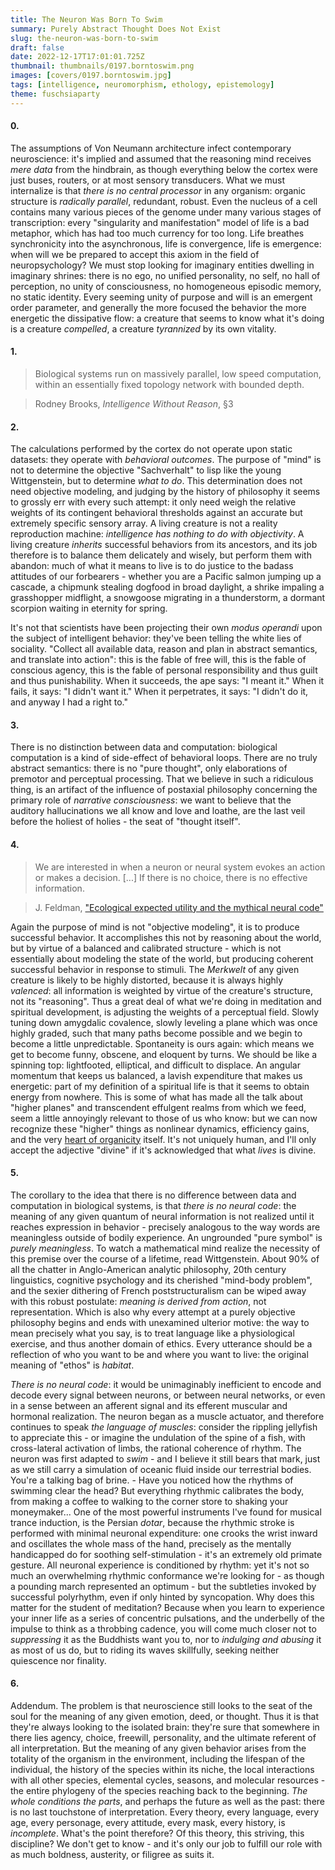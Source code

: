```yaml
---
title: The Neuron Was Born To Swim
summary: Purely Abstract Thought Does Not Exist
slug: the-neuron-was-born-to-swim
draft: false
date: 2022-12-17T17:01:01.725Z
thumbnail: thumbnails/0197.borntoswim.png
images: [covers/0197.borntoswim.jpg]
tags: [intelligence, neuromorphism, ethology, epistemology]
theme: fuschsiaparty
---
```


#### 0.

The assumptions of Von Neumann architecture infect contemporary neuroscience: it's implied and assumed that the reasoning mind receives *mere data* from the hindbrain, as though everything below the cortex were just buses, routers, or at most sensory transducers. What we must internalize is that *there is no central processor* in any organism: organic structure is *radically parallel*, redundant, robust. Even the nucleus of a cell contains many various pieces of the genome under many various stages of transcription: every "singularity and manifestation" model of life is a bad metaphor, which has had too much currency for too long. Life breathes synchronicity into the asynchronous, life is convergence, life is emergence: when will we be prepared to accept this axiom in the field of neuropsychology? We must stop looking for imaginary entities dwelling in imaginary shrines: there is no ego, no unified personality, no self, no hall of perception, no unity of consciousness, no homogeneous episodic memory, no static identity. Every seeming unity of purpose and will is an emergent order parameter, and generally the more focused the behavior the more energetic the dissipative flow: a creature that seems to know what it's doing is a creature *compelled*, a creature *tyrannized* by its own vitality.

#### 1.

> Biological systems run on massively parallel, low speed computation, within an essentially fixed topology network with bounded depth.

> Rodney Brooks, *Intelligence Without Reason*, §3

#### 2.

The calculations performed by the cortex do not operate upon static datasets: they operate with *behavioral outcomes*. The purpose of "mind" is not to determine the objective "Sachverhalt" to lisp like the young Wittgenstein, but to determine *what to do*. This determination does not need objective modeling, and judging by the history of philosophy it seems to grossly err with every such attempt: it only need weigh the relative weights of its contingent behavioral thresholds against an accurate but extremely specific sensory array. A living creature is not a reality reproduction machine: *intelligence has nothing to do with objectivity*. A living creature *inherits* successful behaviors from its ancestors, and its job therefore is to balance them delicately and wisely, but perform them with abandon: much of what it means to live is to do justice to the badass attitudes of our forbearers - whether you are a Pacific salmon jumping up a cascade, a chipmunk stealing dogfood in broad daylight, a shrike impaling a grasshopper midflight, a snowgoose migrating in a thunderstorm, a dormant scorpion waiting in eternity for spring.

It's not that scientists have been projecting their own *modus operandi* upon the subject of intelligent behavior: they've been telling the white lies of sociality. "Collect all available data, reason and plan in abstract semantics, and translate into action": this is the fable of free will, this is the fable of conscious agency, this is the fable of personal responsibility and thus guilt and thus punishability. When it succeeds, the ape says: "I meant it." When it fails, it says: "I didn't want it." When it perpetrates, it says: "I didn't do it, and anyway I had a right to."

#### 3.

There is no distinction between data and computation: biological computation is a kind of side-effect of behavioral loops. There are no truly abstract semantics: there is no "pure thought", only elaborations of premotor and perceptual processing. That we believe in such a ridiculous thing, is an artifact of the influence of postaxial philosophy concerning the primary role of *narrative consciousness*: we want to believe that the auditory hallucinations we all know and love and loathe, are the last veil before the holiest of holies - the seat of "thought itself".

#### 4.

> We are interested in when a neuron or neural system evokes an action or makes a decision. [...] If there is no choice, there is no effective information.

> J. Feldman, ["Ecological expected utility and the mythical neural code"][feldman]

Again the purpose of mind is not "objective modeling", it is to produce successful behavior. It accomplishes this not by reasoning about the world, but by virtue of a balanced and calibrated structure - which is not essentially about modeling the state of the world, but producing coherent successful behavior in response to stimuli. The *Merkwelt* of any given creature is likely to be highly distorted, because it is always highly *valenced*: all information is weighted by virtue of the creature's structure, not its "reasoning". Thus a great deal of what we're doing in meditation and spiritual development, is adjusting the weights of a perceptual field. Slowly tuning down amygdalic covalence, slowly leveling a plane which was once highly graded, such that many paths become possible and we begin to become a little unpredictable. Spontaneity is ours again: which means we get to become funny, obscene, and eloquent by turns. We should be like a spinning top: lightfooted, elliptical, and difficult to displace. An angular momentum that keeps us balanced, a lavish expenditure that makes us energetic: part of my definition of a spiritual life is that it seems to obtain energy from nowhere. This is some of what has made all the talk about "higher planes" and transcendent effulgent realms from which we feed, seem a little annoyingly relevant to those of us who know: but we can now recognize these "higher" things as nonlinear dynamics, efficiency gains, and the very [heart of organicity][emergence] itself. It's not uniquely human, and I'll only accept the adjective "divine" if it's acknowledged that what *lives* is divine.

#### 5.

The corollary to the idea that there is no difference between data and computation in biological systems, is that *there is no neural code*: the meaning of any given quantum of neural information is not realized until it reaches expression in behavior - precisely analogous to the way words are meaningless outside of bodily experience. An ungrounded "pure symbol" is *purely meaningless*. To watch a mathematical mind realize the necessity of this premise over the course of a lifetime, read Wittgenstein. About 90% of all the chatter in Anglo-American analytic philosophy, 20th century linguistics, cognitive psychology and its cherished "mind-body problem", and the sexier dithering of French poststructuralism can be wiped away with this robust postulate: *meaning is derived from action*, not representation. Which is also why every attempt at a purely objective philosophy begins and ends with unexamined ulterior motive: the way to mean precisely what you say, is to treat language like a physiological exercise, and thus another domain of ethics. Every utterance should be a reflection of who you want to be and where you want to live: the original meaning of "ethos" is *habitat*.

*There is no neural code*: it would be unimaginably inefficient to encode and decode every signal between neurons, or between neural networks, or even in a sense between an afferent signal and its efferent muscular and hormonal realization. The neuron began as a muscle actuator, and therefore continues to speak *the language of muscles*: consider the rippling jellyfish to appreciate this - or imagine the undulation of the spine of a fish, with cross-lateral activation of limbs, the rational coherence of rhythm. The neuron was first adapted to *swim* - and I believe it still bears that mark, just as we still carry a simulation of oceanic fluid inside our terrestrial bodies. You're a talking bag of brine. - Have you noticed how the rhythms of swimming clear the head? But everything rhythmic calibrates the body, from making a coffee to walking to the corner store to shaking your moneymaker... One of the most powerful instruments I've found for musical trance induction, is the Persian *dotar*, because the rhythmic stroke is performed with minimal neuronal expenditure: one crooks the wrist inward and oscillates the whole mass of the hand, precisely as the mentally handicapped do for soothing self-stimulation - it's an extremely old primate gesture. All neuronal experience is conditioned by rhythm: yet it's not so much an overwhelming rhythmic conformance we're looking for - as though a pounding march represented an optimum - but the subtleties invoked by successful polyrhythm, even if only hinted by syncopation. Why does this matter for the student of meditation? Because when you learn to experience your inner life as a series of concentric pulsations, and the underbelly of the impulse to think as a throbbing cadence, you will come much closer not to *suppressing* it as the Buddhists want you to, nor to *indulging and abusing* it as most of us do, but to riding its waves skillfully, seeking neither quiescence nor finality.

#### 6.

Addendum. The problem is that neuroscience still looks to the seat of the soul for the meaning of any given emotion, deed, or thought. Thus it is that they're always looking to the isolated brain: they're sure that somewhere in there lies agency, choice, freewill, personality, and the ultimate referent of all interpretation. But the meaning of any given behavior arises from the totality of the organism in the environment, including the lifespan of the individual, the history of the species within its niche, the local interactions with all other species, elemental cycles, seasons, and molecular resources - the entire phylogeny of the species reaching back to the beginning. *The whole conditions the parts*, and perhaps the future as well as the past: there is no last touchstone of interpretation. Every theory, every language, every age, every personage, every attitude, every mask, every history, is *incomplete*. What's the point therefore? Of this theory, this striving, this discipline? We don't get to know - and it's only our job to fulfill our role with as much boldness, austerity, or filigree as suits it.

[emergence]: /posts/neuroplastic-apperceptive-consciousness

[feldman]: https://doi.org/10.1007%2Fs11571-009-9090-4
